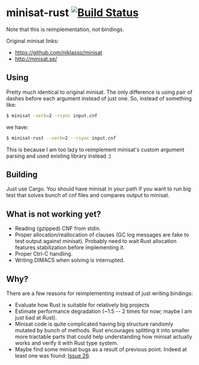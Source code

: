 # minisat-rust [![Build Status](https://travis-ci.org/mishun/minisat-rust.svg?branch=master)](https://travis-ci.org/mishun/minisat-rust)

Note that this is reimplementation, not bindings.

Original minisat links:
  - https://github.com/niklasso/minisat
  - http://minisat.se/

## Using

Pretty much identical to original minisat. The only difference is using pair of dashes
before each argument instead of just one.
So, instead of something like:
```sh
$ minisat -verb=2 -rsync input.cnf
```
we have:
```sh
$ minisat-rust --verb=2 --rsync input.cnf
```

This is because I am too lazy to reimplement minisat's custom argument parsing and used
existing library instead :)

## Building

Just use Cargo. You should have minisat in your path if you want to run big test
that solves bunch of cnf files and compares output to minisat.

## What is not working yet?

  - Reading (gzipped) CNF from stdin.
  - Proper allocation/reallocation of clauses (GC log messages are fake to test output
    against minisat). Probably need to wait Rust allocation features stabilization
    before implementing it.
  - Proper Ctrl-C handling.
  - Writing DIMACS when solving is interrupted.

## Why?

There are a few reasons for reimplementing instead of just writing bindings:
  - Evaluate how Rust is suitable for relatively big projects
  - Estimate performance degradation (~1.5 -- 2 times for now; maybe I am just bad at Rust).
  - Minisat code is quite complicated having big structure randomly mutated by bunch of
    methods. Rust encourages splitting it into smaller more tractable parts that could
    help understanding how minisat actually works and verify it with Rust type system.
  - Maybe find some minisat bugs as a result of previous point.
    Indeed at least one was found: [Issue 26](https://github.com/niklasso/minisat/issues/26).
